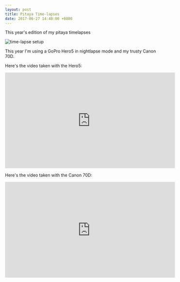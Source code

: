```yaml
---
layout: post
title: Pitaya Time-lapses
date: 2017-06-27 14:40:00 +0800
---
```


This year's edition of my pitaya timelapses

![time-lapse setup](http://i.imgur.com/cMvHnmxh.jpg)

This year I'm using a GoPro Hero5 in nightlapse mode and my trusty Canon 70D.

Here's the video taken with the Hero5:

<iframe width="560" height="315" src="https://www.youtube.com/embed/9YYHgF_a7h8" frameborder="0" allowfullscreen></iframe>

Here's the video taken with the Canon 70D:

<iframe width="560" height="315" src="https://www.youtube.com/embed/YwBchw1A1Vg" frameborder="0" allowfullscreen></iframe>
